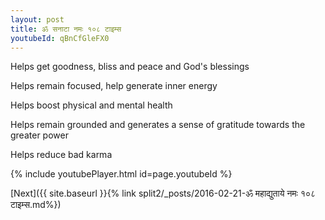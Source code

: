 ```yaml
---
layout: post
title: ॐ सनाटा नमः १०८ टाइम्स
youtubeId: qBnCfGleFX0
---
```

 
 
Helps get goodness, bliss and peace and God's blessings
 
Helps remain focused, help generate inner energy 
 
Helps boost physical and mental health 
 
Helps remain grounded and generates a sense of gratitude towards the greater power 
 
Helps reduce bad karma
 
 
 
 


{% include youtubePlayer.html id=page.youtubeId %}
 
[Next]({{ site.baseurl }}{% link  split2/_posts/2016-02-21-ॐ महाद्युताये नमः १०८ टाइम्स.md%})
 
